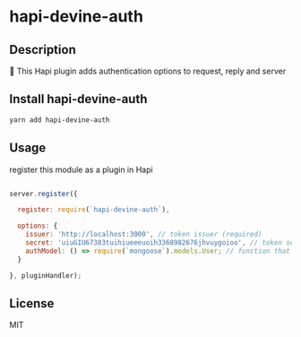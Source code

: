 # hapi-devine-auth

## Description

🔧  This Hapi plugin adds authentication options to request, reply and server

## Install hapi-devine-auth

```bash
yarn add hapi-devine-auth
```

## Usage

register this module as a plugin in Hapi

```js

server.register({

  register: require(`hapi-devine-auth`),

  options: {
    issuer: 'http://localhost:3000', // token issuer (required)
    secret: 'uiuGIU67383tuihiueeeuoih3368982676jhvuygoioo', // token secret (required)
    authModel: () => require(`mongoose`).models.User; // function that returns a valid auth Model (1 scope field, 1 password field, >= 1 login fields)
  }

}, pluginHandler);

```

## License

MIT
